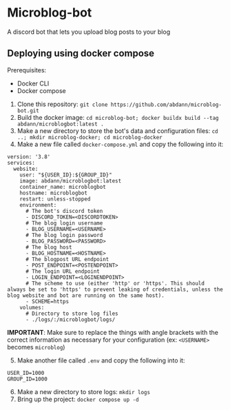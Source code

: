 # Microblog-bot
A discord bot that lets you upload blog posts to your blog

## Deploying using docker compose
Prerequisites:
- Docker CLI
- Docker compose

1. Clone this repository: `git clone https://github.com/abdann/microblog-bot.git`
2. Build the docker image: `cd microblog-bot; docker buildx build --tag abdann/microblogbot:latest .`
3. Make a new directory to store the bot's data and configuration files: `cd ..; mkdir microblog-docker; cd microblog-docker`
4. Make a new file called `docker-compose.yml` and copy the following into it:

```
version: '3.8'
services:
  website:
    user: "${USER_ID}:${GROUP_ID}"
    image: abdann/microblogbot:latest
    container_name: microblogbot
    hostname: microblogbot
    restart: unless-stopped
    environment:
      # The bot's discord token
      - DISCORD_TOKEN=<DISCORDTOKEN>
      # The blog login username
      - BLOG_USERNAME=<USERNAME>
      # The blog login password
      - BLOG_PASSWORD=<PASSWORD>
      # The blog host
      - BLOG_HOSTNAME=<HOSTNAME>
      # The blogpost URL endpoint
      - POST_ENDPOINT=<POSTENDPOINT>
      # The login URL endpoint
      - LOGIN_ENDPOINT=<LOGINENDPOINT>
      # The scheme to use (either 'http' or 'https'. This should always be set to 'https' to prevent leaking of credentials, unless the blog website and bot are running on the same host).
      - SCHEME=https
    volumes:
      # Directory to store log files
      - ./logs/:/microblogbot/logs/
```

**IMPORTANT**: Make sure to replace the things with angle brackets with the correct information as necessary for your configuration (ex: `<USERNAME>` becomes `microblog`)

5. Make another file called `.env` and copy the following into it:
```
USER_ID=1000
GROUP_ID=1000
```
6. Make a new directory to store logs: `mkdir logs`
7. Bring up the project: `docker compose up -d`
